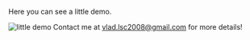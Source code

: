 Here you can see a little demo.

![little demo](output.gif)
Contact me at vlad.lsc2008@gmail.com for more details!
